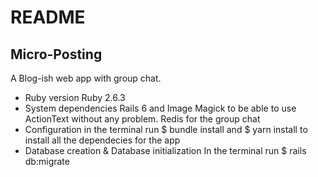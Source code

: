 # README

## Micro-Posting

A Blog-ish web app with group chat.

* Ruby version
Ruby 2.6.3
* System dependencies
Rails 6 and Image Magick to be able to use ActionText without any problem. Redis for the group chat
* Configuration
in the terminal run $ bundle install and $ yarn install to install all the dependecies for the app
* Database creation & Database initialization
In the terminal run $ rails db:migrate

